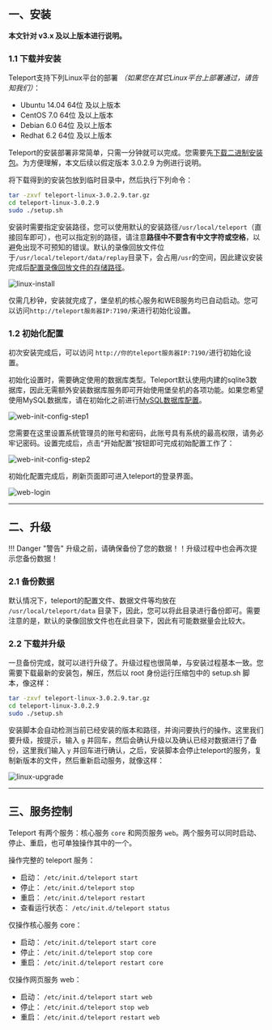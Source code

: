## 一、安装

**本文针对 v3.x 及以上版本进行说明。**


### 1.1 下载并安装

Teleport支持下列Linux平台的部署 _（如果您在其它Linux平台上部署通过，请告知我们）_：

- Ubuntu 14.04 64位 及以上版本
- CentOS 7.0 64位 及以上版本
- Debian 6.0 64位 及以上版本
- Redhat 6.2 64位 及以上版本

Teleport的安装部署非常简单，只需一分钟就可以完成。您需要先[下载二进制安装包](https://www.tp4a.com/download)。为方便理解，本文后续以假定版本 3.0.2.9 为例进行说明。

将下载得到的安装包放到临时目录中，然后执行下列命令：

```bash
tar -zxvf teleport-linux-3.0.2.9.tar.gz
cd teleport-linux-3.0.2.9
sudo ./setup.sh
```

安装时需要指定安装路径，您可以使用默认的安装路径`/usr/local/teleport`（直接回车即可），也可以指定别的路径，请注意**路径中不要含有中文字符或空格**，以避免出现不可预知的错误。默认的录像回放文件位于`/usr/local/teleport/data/replay`目录下，会占用`/usr`的空间，因此建议安装完成后[配置录像回放文件的存储路径](config.md#replay-path)。

![linux-install](img/linux-install.png)

仅需几秒钟，安装就完成了，堡垒机的核心服务和WEB服务均已自动启动。您可以访问`http://teleport服务器IP:7190/`来进行初始化设置。

### 1.2 初始化配置

初次安装完成后，可以访问 `http://你的teleport服务器IP:7190/`进行初始化设置。

初始化设置时，需要确定使用的数据库类型。Teleport默认使用内建的sqlite3数据库，因此无需额外安装数据库服务即可开始使用堡垒机的各项功能。如果您希望使用MySQL数据库，请在初始化之前进行[MySQL数据库配置](config.md#use-mysql)。

![web-init-config-step1](img/web-init-config-step1.png)

您需要在这里设置系统管理员的账号和密码，此账号具有系统的最高权限，请务必牢记密码。设置完成后，点击“开始配置”按钮即可完成初始配置工作了：

![web-init-config-step2](img/web-init-config-step2.png)

初始化配置完成后，刷新页面即可进入teleport的登录界面。

![web-login](img/web-login.png)

------------------------

## 二、升级

!!! Danger "警告"
    升级之前，请确保备份了您的数据！！升级过程中也会再次提示您备份数据！

### 2.1 备份数据

默认情况下，teleport的配置文件、数据文件等均放在 `/usr/local/teleport/data` 目录下，因此，您可以将此目录进行备份即可。需要注意的是，默认的录像回放文件也在此目录下，因此有可能数据量会比较大。

### 2.2 下载并升级

一旦备份完成，就可以进行升级了。升级过程也很简单，与安装过程基本一致。您需要下载最新的安装包，解压，然后以 root 身份运行压缩包中的 setup.sh 脚本，像这样：

```bash
tar -zxvf teleport-linux-3.0.2.9.tar.gz
cd teleport-linux-3.0.2.9
sudo ./setup.sh
```

安装脚本会自动检测当前已经安装的版本和路径，并询问要执行的操作。这里我们要升级，按提示，输入 `g` 并回车，然后会确认升级以及确认已经对数据进行了备份，这里我们输入 `y` 并回车进行确认，之后，安装脚本会停止teleport的服务，复制新版本的文件，然后重新启动服务，就像这样：

![linux-upgrade](img/linux-upgrade.png)

---------------------------------------

## 三、服务控制<a id="server-control"></a>

Teleport 有两个服务：核心服务 `core` 和网页服务 `web`。两个服务可以同时启动、停止、重启，也可单独操作其中的一个。

操作完整的 teleport 服务：

  - 启动： `/etc/init.d/teleport start`
  - 停止： `/etc/init.d/teleport stop`
  - 重启： `/etc/init.d/teleport restart`
  - 查看运行状态： `/etc/init.d/teleport status`

仅操作核心服务 core：

  - 启动： `/etc/init.d/teleport start core`
  - 停止： `/etc/init.d/teleport stop core`
  - 重启： `/etc/init.d/teleport restart core`

仅操作网页服务 web：

  - 启动： `/etc/init.d/teleport start web`
  - 停止： `/etc/init.d/teleport stop web`
  - 重启： `/etc/init.d/teleport restart web`

